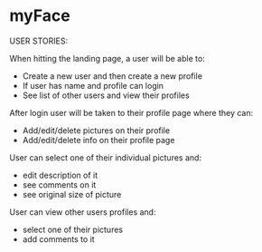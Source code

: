 # myFace

USER STORIES:

When hitting the landing page, a user will be able to:
  - Create a new user and then create a new profile
  - If user has name and profile can login
  - See list of other users and view their profiles
  
After login user will be taken to their profile page where they can:
  - Add/edit/delete pictures on their profile
  - Add/edit/delete info on their profile page
  
User can select one of their individual pictures and:
  - edit description of it
  - see comments on it
  - see original size of picture
  
User can view other users profiles and:
  - select one of their pictures
  - add comments to it
